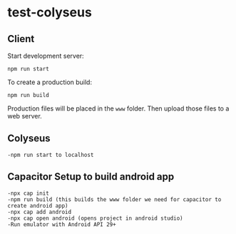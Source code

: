 # test-colyseus

## Client

Start development server:

```
npm run start
```

To create a production build:

```
npm run build
```

Production files will be placed in the `www` folder. Then upload those files to a web server.

## Colyseus

    -npm run start to localhost

## Capacitor Setup to build android app

    -npx cap init
    -npm run build (this builds the www folder we need for capacitor to create android app)
    -npx cap add android
    -npx cap open android (opens project in android studio)
    -Run emulator with Android API 29+
